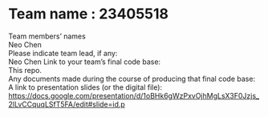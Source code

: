 
# Team name : 23405518 
Team members’ names  </br>
Neo Chen </br>
Please indicate team lead, if any: </br>
Neo Chen
Link to your team’s final code base: </br>
This repo. </br>
Any documents made during the course of producing that final code base: </br>
A link to presentation slides (or the digital file): </br>
https://docs.google.com/presentation/d/1oBHk6gWzPxvOjhMgLsX3F0Jzjs_2lLvCCquqLSfT5FA/edit#slide=id.p
